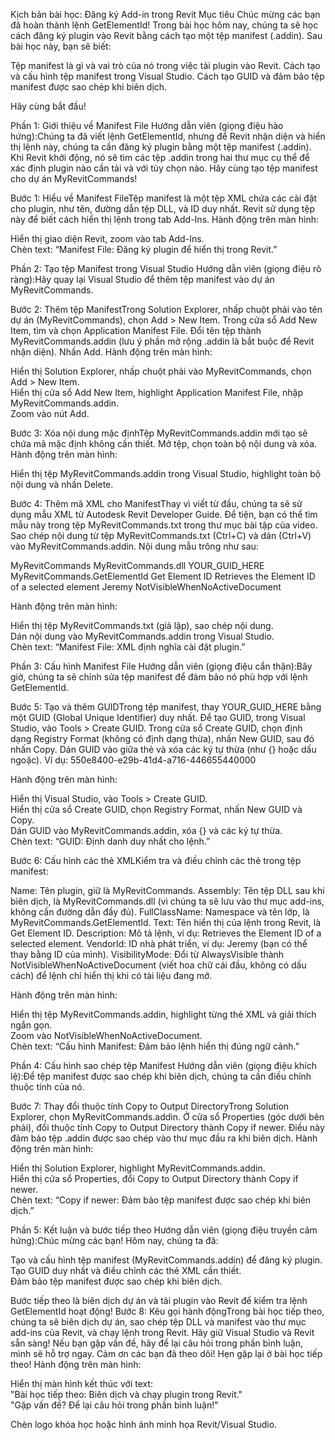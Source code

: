 Kịch bản bài học: Đăng ký Add-in trong Revit
Mục tiêu
Chúc mừng các bạn đã hoàn thành lệnh GetElementId! Trong bài học hôm nay, chúng ta sẽ học cách đăng ký plugin vào Revit bằng cách tạo một tệp manifest (.addin). Sau bài học này, bạn sẽ biết:

Tệp manifest là gì và vai trò của nó trong việc tải plugin vào Revit.
Cách tạo và cấu hình tệp manifest trong Visual Studio.
Cách tạo GUID và đảm bảo tệp manifest được sao chép khi biên dịch.

Hãy cùng bắt đầu!

Phần 1: Giới thiệu về Manifest File
Hướng dẫn viên (giọng điệu hào hứng):Chúng ta đã viết lệnh GetElementId, nhưng để Revit nhận diện và hiển thị lệnh này, chúng ta cần đăng ký plugin bằng một tệp manifest (.addin). Khi Revit khởi động, nó sẽ tìm các tệp .addin trong hai thư mục cụ thể để xác định plugin nào cần tải và với tùy chọn nào. Hãy cùng tạo tệp manifest cho dự án MyRevitCommands!

Bước 1: Hiểu về Manifest FileTệp manifest là một tệp XML chứa các cài đặt cho plugin, như tên, đường dẫn tệp DLL, và ID duy nhất. Revit sử dụng tệp này để biết cách hiển thị lệnh trong tab Add-Ins.
Hành động trên màn hình:  

Hiển thị giao diện Revit, zoom vào tab Add-Ins.  
Chèn text: “Manifest File: Đăng ký plugin để hiển thị trong Revit.”




Phần 2: Tạo tệp Manifest trong Visual Studio
Hướng dẫn viên (giọng điệu rõ ràng):Hãy quay lại Visual Studio để thêm tệp manifest vào dự án MyRevitCommands.

Bước 2: Thêm tệp ManifestTrong Solution Explorer, nhấp chuột phải vào tên dự án (MyRevitCommands), chọn Add > New Item. Trong cửa sổ Add New Item, tìm và chọn Application Manifest File. Đổi tên tệp thành MyRevitCommands.addin (lưu ý phần mở rộng .addin là bắt buộc để Revit nhận diện). Nhấn Add.
Hành động trên màn hình:  

Hiển thị Solution Explorer, nhấp chuột phải vào MyRevitCommands, chọn Add > New Item.  
Hiển thị cửa sổ Add New Item, highlight Application Manifest File, nhập MyRevitCommands.addin.  
Zoom vào nút Add.


Bước 3: Xóa nội dung mặc địnhTệp MyRevitCommands.addin mới tạo sẽ chứa mã mặc định không cần thiết. Mở tệp, chọn toàn bộ nội dung và xóa.
Hành động trên màn hình:  

Hiển thị tệp MyRevitCommands.addin trong Visual Studio, highlight toàn bộ nội dung và nhấn Delete.


Bước 4: Thêm mã XML cho ManifestThay vì viết từ đầu, chúng ta sẽ sử dụng mẫu XML từ Autodesk Revit Developer Guide. Để tiện, bạn có thể tìm mẫu này trong tệp MyRevitCommands.txt trong thư mục bài tập của video. Sao chép nội dung từ tệp MyRevitCommands.txt (Ctrl+C) và dán (Ctrl+V) vào MyRevitCommands.addin. Nội dung mẫu trông như sau:
<?xml version="1.0" encoding="utf-8"?>
<RevitAddIns>
  <AddIn Type="Command">
    <Name>MyRevitCommands</Name>
    <Assembly>MyRevitCommands.dll</Assembly>
    <AddInId>YOUR_GUID_HERE</AddInId>
    <FullClassName>MyRevitCommands.GetElementId</FullClassName>
    <Text>Get Element ID</Text>
    <Description>Retrieves the Element ID of a selected element</Description>
    <VendorId>Jeremy</VendorId>
    <VisibilityMode>NotVisibleWhenNoActiveDocument</VisibilityMode>
  </AddIn>
</RevitAddIns>

Hành động trên màn hình:  

Hiển thị tệp MyRevitCommands.txt (giả lập), sao chép nội dung.  
Dán nội dung vào MyRevitCommands.addin trong Visual Studio.  
Chèn text: “Manifest File: XML định nghĩa cài đặt plugin.”




Phần 3: Cấu hình Manifest File
Hướng dẫn viên (giọng điệu cẩn thận):Bây giờ, chúng ta sẽ chỉnh sửa tệp manifest để đảm bảo nó phù hợp với lệnh GetElementId.

Bước 5: Tạo và thêm GUIDTrong tệp manifest, thay YOUR_GUID_HERE bằng một GUID (Global Unique Identifier) duy nhất. Để tạo GUID, trong Visual Studio, vào Tools > Create GUID. Trong cửa sổ Create GUID, chọn định dạng Registry Format (không có định dạng thừa), nhấn New GUID, sau đó nhấn Copy. Dán GUID vào giữa thẻ <AddInId> và xóa các ký tự thừa (như {} hoặc dấu ngoặc). Ví dụ:
<AddInId>550e8400-e29b-41d4-a716-446655440000</AddInId>

Hành động trên màn hình:  

Hiển thị Visual Studio, vào Tools > Create GUID.  
Hiển thị cửa sổ Create GUID, chọn Registry Format, nhấn New GUID và Copy.  
Dán GUID vào MyRevitCommands.addin, xóa {} và các ký tự thừa.  
Chèn text: “GUID: Định danh duy nhất cho lệnh.”


Bước 6: Cấu hình các thẻ XMLKiểm tra và điều chỉnh các thẻ trong tệp manifest:

Name: Tên plugin, giữ là MyRevitCommands.
Assembly: Tên tệp DLL sau khi biên dịch, là MyRevitCommands.dll (vì chúng ta sẽ lưu vào thư mục add-ins, không cần đường dẫn đầy đủ).
FullClassName: Namespace và tên lớp, là MyRevitCommands.GetElementId.
Text: Tên hiển thị của lệnh trong Revit, là Get Element ID.
Description: Mô tả lệnh, ví dụ: Retrieves the Element ID of a selected element.
VendorId: ID nhà phát triển, ví dụ: Jeremy (bạn có thể thay bằng ID của mình).
VisibilityMode: Đổi từ AlwaysVisible thành NotVisibleWhenNoActiveDocument (viết hoa chữ cái đầu, không có dấu cách) để lệnh chỉ hiển thị khi có tài liệu đang mở.

Hành động trên màn hình:  

Hiển thị tệp MyRevitCommands.addin, highlight từng thẻ XML và giải thích ngắn gọn.  
Zoom vào <VisibilityMode>NotVisibleWhenNoActiveDocument</VisibilityMode>.  
Chèn text: “Cấu hình Manifest: Đảm bảo lệnh hiển thị đúng ngữ cảnh.”




Phần 4: Cấu hình sao chép tệp Manifest
Hướng dẫn viên (giọng điệu khích lệ):Để tệp manifest được sao chép khi biên dịch, chúng ta cần điều chỉnh thuộc tính của nó.

Bước 7: Thay đổi thuộc tính Copy to Output DirectoryTrong Solution Explorer, chọn MyRevitCommands.addin. Ở cửa sổ Properties (góc dưới bên phải), đổi thuộc tính Copy to Output Directory thành Copy if newer. Điều này đảm bảo tệp .addin được sao chép vào thư mục đầu ra khi biên dịch.
Hành động trên màn hình:  

Hiển thị Solution Explorer, highlight MyRevitCommands.addin.  
Hiển thị cửa sổ Properties, đổi Copy to Output Directory thành Copy if newer.  
Chèn text: “Copy if newer: Đảm bảo tệp manifest được sao chép khi biên dịch.”




Phần 5: Kết luận và bước tiếp theo
Hướng dẫn viên (giọng điệu truyền cảm hứng):Chúc mừng các bạn! Hôm nay, chúng ta đã:

Tạo và cấu hình tệp manifest (MyRevitCommands.addin) để đăng ký plugin.  
Tạo GUID duy nhất và điều chỉnh các thẻ XML cần thiết.  
Đảm bảo tệp manifest được sao chép khi biên dịch.

Bước tiếp theo là biên dịch dự án và tải plugin vào Revit để kiểm tra lệnh GetElementId hoạt động!
Bước 8: Kêu gọi hành độngTrong bài học tiếp theo, chúng ta sẽ biên dịch dự án, sao chép tệp DLL và manifest vào thư mục add-ins của Revit, và chạy lệnh trong Revit. Hãy giữ Visual Studio và Revit sẵn sàng! Nếu bạn gặp vấn đề, hãy để lại câu hỏi trong phần bình luận, mình sẽ hỗ trợ ngay.
Cảm ơn các bạn đã theo dõi! Hẹn gặp lại ở bài học tiếp theo!
Hành động trên màn hình:  

Hiển thị màn hình kết thúc với text:  
"Bài học tiếp theo: Biên dịch và chạy plugin trong Revit."  
"Gặp vấn đề? Để lại câu hỏi trong phần bình luận!"


Chèn logo khóa học hoặc hình ảnh minh họa Revit/Visual Studio.

